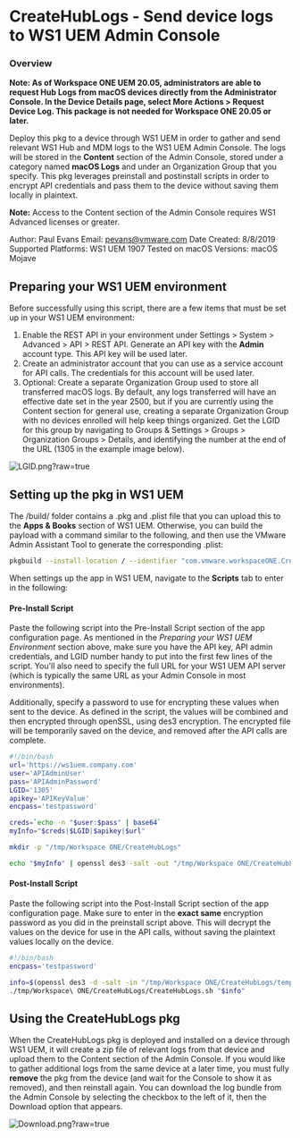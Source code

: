 # CreateHubLogs - Send device logs to WS1 UEM Admin Console

### Overview
<!-- Summary Start -->
**Note: As of Workspace ONE UEM 20.05, administrators are able to request Hub Logs from macOS devices directly from the Administrator Console.  In the Device Details page, select More Actions > Request Device Log.  This package is not needed for Workspace ONE 20.05 or later.**

Deploy this pkg to a device through WS1 UEM in order to gather and send relevant WS1 Hub and MDM logs to the WS1 UEM Admin Console.  The logs will be stored in the **Content** section of the Admin Console, stored under a category named **macOS Logs** and under an Organization Group that you specify.  This pkg leverages preinstall and postinstall scripts in order to encrypt API credentials and pass them to the device without saving them locally in plaintext.

**Note:** Access to the Content section of the Admin Console requires WS1 Advanced licenses or greater.

Author: Paul Evans
Email: pevans@vmware.com
Date Created: 8/8/2019
Supported Platforms: WS1 UEM 1907
Tested on macOS Versions: macOS Mojave
<!-- Summary End -->

## Preparing your WS1 UEM environment
Before successfully using this script, there are a few items that must be set up in your WS1 UEM environment:

1. Enable the REST API in your environment under Settings > System > Advanced > API > REST API.  Generate an API key with the **Admin** account type.  This API key will be used later.
2. Create an administrator account that you can use as a service account for API calls.  The credentials for this account will be used later.
3. Optional: Create a separate Organization Group used to store all transferred macOS logs.  By default, any logs transferred will have an effective date set in the year 2500, but if you are currently using the Content section for general use, creating a separate Organization Group with no devices enrolled will help keep things organized.  Get the LGID for this group by navigating to Groups & Settings > Groups > Organization Groups > Details, and identifying the number at the end of the URL (1305 in the example image below).

![LGID.png?raw=true](/macOS-Samples/Scripts/CreateHubLogs/bin/LGID.png)

## Setting up the pkg in WS1 UEM

The /build/ folder contains a .pkg and .plist file that you can upload this to the **Apps & Books** section of WS1 UEM.  Otherwise, you can build the payload with a command similar to the following, and then use the VMware Admin Assistant Tool to generate the corresponding .plist:

```bash
pkgbuild --install-location / --identifier "com.vmware.workspaceONE.CreateHubLogs" --version "1.0" --root ./payload/ ./build/CreateHubLogs.pkg
```

When settings up the app in WS1 UEM, navigate to the **Scripts** tab to enter in the following:

#### Pre-Install Script

Paste the following script into the Pre-Install Script section of the app configuration page.  As mentioned in the *Preparing your WS1 UEM Environment* section above, make sure you have the API key, API admin credentials, and LGID number handy to put into the first few lines of the script.  You'll also need to specify the full URL for your WS1 UEM API server (which is typically the same URL as your Admin Console in most environments).

Additionally, specify a password to use for encrypting these values when sent to the device.  As defined in the script, the values will be combined and then encrypted through openSSL, using des3 encryption.  The encrypted file will be temporarily saved on the device, and removed after the API calls are complete.

```bash
#!/bin/bash
url='https://ws1uem.company.com'
user='APIAdminUser'
pass='APIAdminPassword'
LGID='1305'
apikey='APIKeyValue'
encpass='testpassword'

creds=`echo -n "$user:$pass" | base64`
myInfo="$creds|$LGID|$apikey|$url"

mkdir -p "/tmp/Workspace ONE/CreateHubLogs"

echo "$myInfo" | openssl des3 -salt -out "/tmp/Workspace ONE/CreateHubLogs/tempinfo" -pass pass:"$encpass"
```

#### Post-Install Script

Paste the following script into the Post-Install Script section of the app configuration page.  Make sure to enter in the **exact same** encryption password as you did in the preinstall script above.  This will decrypt the values on the device for use in the API calls, without saving the plaintext values locally on the device.

```bash
#!/bin/bash
encpass='testpassword'

info=$(openssl des3 -d -salt -in "/tmp/Workspace ONE/CreateHubLogs/tempinfo" -pass pass:"$encpass")
./tmp/Workspace\ ONE/CreateHubLogs/CreateHubLogs.sh "$info"
```

## Using the CreateHubLogs pkg

When the CreateHubLogs pkg is deployed and installed on a device through WS1 UEM, it will create a zip file of relevant logs from that device and upload them to the Content section of the Admin Console.  If you would like to gather additional logs from the same device at a later time, you must fully **remove** the pkg from the device (and wait for the Console to show it as removed), and then reinstall again.  You can download the log bundle from the Admin Console by selecting the checkbox to the left of it, then the Download option that appears.

![Download.png?raw=true](/macOS-Samples/Scripts/CreateHubLogs/bin/Download.png)
